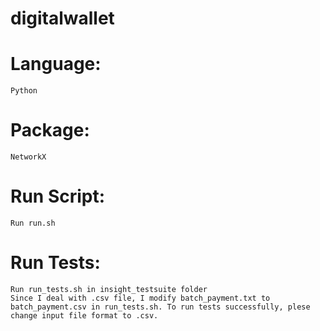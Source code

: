 # digitalwallet

# Language:
    Python

# Package:
    NetworkX

# Run Script:
    Run run.sh

# Run Tests:
    Run run_tests.sh in insight_testsuite folder
    Since I deal with .csv file, I modify batch_payment.txt to batch_payment.csv in run_tests.sh. To run tests successfully, plese change input file format to .csv.
